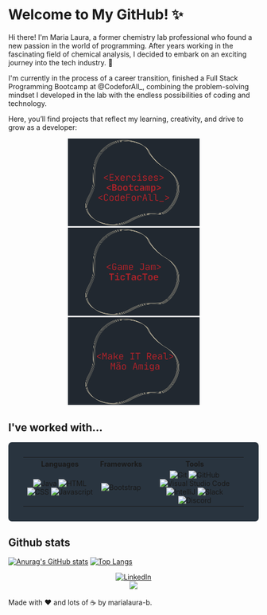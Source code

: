 # Welcome to My GitHub! ✨

Hi there! I'm Maria Laura, a former chemistry lab professional who found a new passion in the world of programming. After years working in the fascinating field of chemical analysis, I decided to embark on an exciting journey into the tech industry. 🚀

I'm currently in the process of a career transition, finished a Full Stack Programming Bootcamp at @CodeforAll_, combining the problem-solving mindset I developed in the lab with the endless possibilities of coding and technology. 

Here, you’ll find projects that reflect my learning, creativity, and drive to grow as a developer:

<p float="left" align="center">
  <a href="https://github.com/marialaura-b/my-exercises1">
    <img src="https://github.com/marialaura-b/marialaura-b/blob/main/resources/image3.png" width="265"/>
  </a>
  <a href="https://github.com/marialaura-b/TicTacToe">
    <img src="https://github.com/marialaura-b/marialaura-b/blob/main/resources/game1.png" width="265"/>
  </a>
	<a href="https://github.com/lfmramos/app-goodneighbours">
    <img src="https://github.com/marialaura-b/marialaura-b/blob/main/resources/image4.png" width="265"/>
  </a>
</p>


## **I've worked with...**


<table style="background-color:#29343F;padding:30px;border-radius:7px;">
	<tr>
		<th> Languages </th>
		<th> Frameworks </th>
		<th> Tools </th>
	</tr>
	<tr>
		<td align=center>
			<img src="https://img.shields.io/badge/-Java-DD7700?style=for-the-badge" alt="Java">
			<img src="https://img.shields.io/badge/HTML-FF751B?style=for-the-badge&logo=HTML5&logoColor=FFFFFF" alt="HTML">
			<img src="https://img.shields.io/badge/CSS-FFAB00?style=for-the-badge&logo=CSS3&logoColor=FFFFFF" alt="CSS">
			<img src="https://img.shields.io/badge/Javascript-FF5500?style=for-the-badge&logo=Javascript&logoColor=FFFFFF" alt="Javascript">
		</td>
		<td align=center>
			<img src="https://img.shields.io/badge/Bootstrap-DD1100?style=for-the-badge&logo=Bootstrap&logoColor=FFFFFF" alt="Bootstrap">
		</td>
		<td align=center>
			<img src="https://img.shields.io/badge/Git-DD7700?style=for-the-badge&logo=Git&logoColor=FFFFFF" alt="Git">
			<img src="https://img.shields.io/badge/GitHub-FF751B?style=for-the-badge&logo=GitHub&logoColor=FFFFFF" alt="GitHub">
			<img src="https://img.shields.io/badge/Visual Studio Code-FFAB00?style=for-the-badge&logo=Visual Studio Code&logoColor=FFFFFF" alt="Visual Studio Code">
			<img src="https://img.shields.io/badge/IntelliJ-FF5500?style=for-the-badge&logo=IntelliJ IDEA&logoColor=FFFFFF" alt="IntelliJ">
			<img src="https://img.shields.io/badge/Slack-DD1100?style=for-the-badge&logo=Slack&logoColor=FFFFFF" alt="Slack">
			<img src="https://img.shields.io/badge/Discord-DD7700?style=for-the-badge&logo=Discord&logoColor=FFFFFF" alt="Discord">
		</td>
	</tr>
</table>

## **Github stats**
[![Anurag's GitHub stats](https://github-readme-stats.vercel.app/api?style=for-the-badge&username=marialaura-b&count_private=true&show_icons=true&theme=transparent&hide_border=true&text_color=FFFFFF)](https://github.com/anuraghazra/github-readme-stats)
[![Top Langs](https://github-readme-stats.vercel.app/api/top-langs/?style=for-the-badge&username=marialaura-b&layout=compact&theme=transparent&hide_border=true&text_color=FFFFFF)](https://github.com/anuraghazra/github-readme-stats)

<div align="center">
	<a href="https://www.linkedin.com/in/marialauraborges/">
		<img src="https://img.shields.io/badge/-Visit my LinkedIn-2975FE?style=for-the-badge&logo=LinkedIn&logoColor=FFFFFF" alt="LinkedIn">
	</a>
</div>

<div align=center>
	</a>
	  <img src="https://komarev.com/ghpvc/?username=marialauraborges&style=for-the-badge&color=orange"></a>
	</a>
</div>

Made with ❤️ and lots of ☕ by marialaura-b.  


